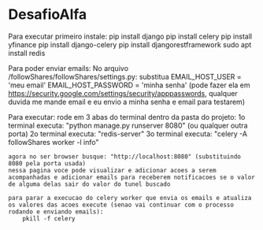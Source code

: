 # DesafioAlfa
Para executar primeiro instale:
    pip install django
    pip install celery
    pip install yfinance
    pip install django-celery
    pip install djangorestframework
    sudo apt install redis

Para poder enviar emails:
    No arquivo /followShares/followShares/settings.py:
    substitua
        EMAIL_HOST_USER = 'meu email'
        EMAIL_HOST_PASSWORD = 'minha senha' (pode fazer ela em https://security.google.com/settings/security/apppasswords, qualquer duvida me mande email e eu envio a minha senha e email para testarem)

Para executar:
    rode em 3 abas do terminal dentro da pasta do projeto:
    1o terminal executa: "python manage.py runserver 8080" (ou qualquer outra porta)
    2o terminal executa: "redis-server"
    3o terminal executa: "celery -A followShares worker -l info"

    agora no ser browser busque: "http://localhost:8080" (substituindo 8080 pela porta usada)
    nessa pagina voce pode visualizar e adicionar acoes a serem acompanhadas e adicionar emails para receberem notificacoes se o valor de alguma delas sair do valor do tunel buscado

    para parar a execucao do celery worker que envia os emails e atualiza os valores das acoes execute (senao vai continuar com o processo rodando e enviando emails):
        pkill -f celery